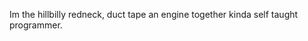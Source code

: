 Im the hillbilly redneck, duct tape an engine together kinda self taught programmer. 

<!---
halo3kings/halo3kings is a ✨ special ✨ repository because its `README.md` (this file) appears on your GitHub profile.
You can click the Preview link to take a look at your changes.
--->
